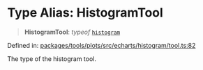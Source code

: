 # Type Alias: HistogramTool

> **HistogramTool**: *typeof* [`histogram`](../variables/histogram.md)

Defined in: [packages/tools/plots/src/echarts/histogram/tool.ts:82](https://github.com/GeoDaCenter/openassistant/blob/dc72d81a35cf8e46295657303846fbb4ad891993/packages/tools/plots/src/echarts/histogram/tool.ts#L82)

The type of the histogram tool.
